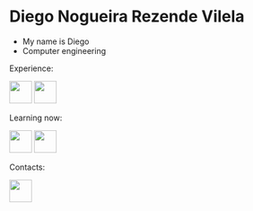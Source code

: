 <h1>Diego Nogueira Rezende Vilela</h1>
<ul>
<li>My name is Diego</li>
<li>Computer engineering</li> 
</ul>
<section>
<p>Experience:<p/>
<img src="https://cdn.jsdelivr.net/gh/devicons/devicon/icons/arduino/arduino-plain-wordmark.svg" width="40" height="40"/>  
<img src="https://cdn.jsdelivr.net/gh/devicons/devicon/icons/cplusplus/cplusplus-line.svg" width="40" height="40"/>
</section>
<section>
 <p>Learning now:</p>
 <div>
 <img src="https://cdn.jsdelivr.net/gh/devicons/devicon/icons/html5/html5-original.svg" width="40" height="40"/> 
 <img src="https://cdn.jsdelivr.net/gh/devicons/devicon/icons/css3/css3-original.svg" width="40" height="40" />
 <div>
 </section> 
 <section>
 <p>Contacts:</p>
 <a href="https://www.linkedin.com/in/diego-vilela-85083b228/">
         <img src="https://cdn.jsdelivr.net/gh/devicons/devicon/icons/linkedin/linkedin-plain.svg"
         width="40" height="40">
 </section>
          
